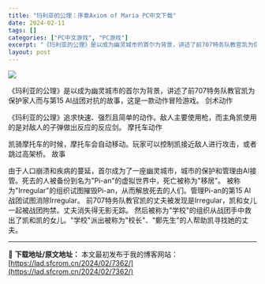```yaml
---
title: "玛利亚的公理：序章Axiom of Maria PC中文下载"
date: 2024-02-11
tags: []
categories: ["PC中文游戏", "PC游戏"]
excerpt: "《玛利亚的公理》是以成为幽灵城市的首尔为背景，讲述了前707特务队教官凯为保护家人而与第15 AI战团对抗的故事，这是一款动作冒险游戏。 剑术动作 《玛利亚的公理》追求快速、强烈且简单的动作。敌人主要使用枪，而主角凯使用的是对敌人的子弹做出反应的反应剑。 摩托车动作 凯骑摩托车的时候，摩托车会自动移&hellip;"
layout: post
---
```


<img class="aligncenter" src="https://cdn.akamai.steamstatic.com/steam/apps/1885250/header.jpg?t=1707357614" />

《玛利亚的公理》是以成为幽灵城市的首尔为背景，讲述了前707特务队教官凯为保护家人而与第15 AI战团对抗的故事，这是一款动作冒险游戏。
剑术动作

《玛利亚的公理》追求快速、强烈且简单的动作。敌人主要使用枪，而主角凯使用的是对敌人的子弹做出反应的反应剑。
摩托车动作

凯骑摩托车的时候，摩托车会自动移动。玩家可以控制凯接近敌人进行攻击，或者跳过高架桥。
故事

由于人口崩溃和疾病的蔓延，首尔成为了一座幽灵城市，城市的保护和管理由AI接管。死去的人被备份到名为"Pi-an"的虚拟世界中，死亡被称为"移居"。
被称为"Irregular"的组织试图摧毁Pi-an，从而解放死去的人们。管理Pi-an的第15 AI战团试图消除Irregular。
前707特务队教官凯的丈夫被发现是Irregular，凯和女儿一起被战团拘禁。丈夫消失得无影无踪。
然后被称为"学校"的组织从战团手中救出了凯和凯的女儿。"学校"派出被称为"校长"、"鄭先生"的人帮助凯寻找她的丈夫。

---
📖 **下载地址/原文地址：** 本文最初发布于我的博客网站：[https://lad.sfcrom.cn/2024/02/7362/](https://lad.sfcrom.cn/2024/02/7362/)

